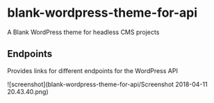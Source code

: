 # blank-wordpress-theme-for-api
A Blank WordPress theme for headless CMS projects

## Endpoints
Provides links for different endpoints for the WordPress API

![screenshot](blank-wordpress-theme-for-api/Screenshot 2018-04-11 20.43.40.png)
